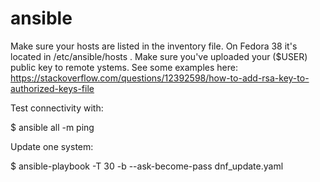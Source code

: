 # ansible

Make sure your hosts are listed in the inventory file. On Fedora 38 it's located in /etc/ansible/hosts .
Make sure you've uploaded your ($USER) public key to remote ystems. See some examples here: 
https://stackoverflow.com/questions/12392598/how-to-add-rsa-key-to-authorized-keys-file

Test connectivity with:

$ ansible all -m ping

Update one system:

$ ansible-playbook -T 30 -b --ask-become-pass  dnf_update.yaml 
